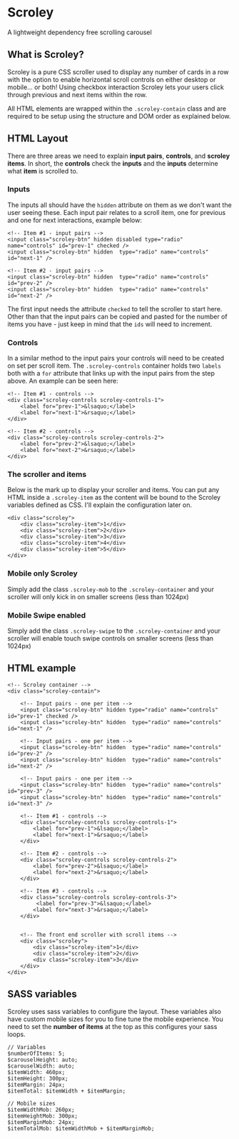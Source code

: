 # Scroley
A lightweight dependency free scrolling carousel

## What is Scroley?
Scroley is a pure CSS scroller used to display any number of cards in a row with the option to enable horizontal scroll controls on either desktop or mobile... or both! Using checkbox interaction Scroley lets your users click through previous and next items within the row.

All HTML elements are wrapped within the `.scroley-contain` class and are required to be setup using the structure and DOM order as explained below.

## HTML Layout
There are three areas we need to explain **input pairs**, **controls**, and **scroley items**. In short, the **controls** check the **inputs** and the **inputs** determine what **item** is scrolled to.

### Inputs
The inputs all should have the `hidden` attribute on them as we don't want the user seeing these. Each input pair relates to a scroll item, one for previous and one for next interactions, example below:

```
<!-- Item #1 - input pairs -->
<input class="scroley-btn" hidden disabled type="radio" name="controls" id="prev-1" checked />
<input class="scroley-btn" hidden  type="radio" name="controls" id="next-1" />

<!-- Item #2 - input pairs -->
<input class="scroley-btn" hidden  type="radio" name="controls" id="prev-2" />
<input class="scroley-btn" hidden  type="radio" name="controls" id="next-2" />
```

The first input needs the attribute `checked` to tell the scroller to start here. Other than that the input pairs can be copied and pasted for the number of items you have - just keep in mind that the `ids` will need to increment.

### Controls
In a similar method to the input pairs your controls will need to be created on set per scroll item. The `.scroley-controls` container holds two `labels` both with a `for` attribute that links up with the input pairs from the step above. An example can be seen here:

```
<!-- Item #1 - controls -->
<div class="scroley-controls scroley-controls-1">
    <label for="prev-1">&lsaquo;</label>
    <label for="next-1">&rsaquo;</label>
</div>

<!-- Item #2 - controls -->
<div class="scroley-controls scroley-controls-2">
    <label for="prev-2">&lsaquo;</label>
    <label for="next-2">&rsaquo;</label>
</div>
```

### The scroller and items
Below is the mark up to display your scroller and items. You can put any HTML inside a `.scroley-item` as the content will be bound to the Scroley variables defined as CSS. I'll explain the configuration later on.

```
<div class="scroley">
    <div class="scroley-item">1</div>
    <div class="scroley-item">2</div>
    <div class="scroley-item">3</div>
    <div class="scroley-item">4</div>
    <div class="scroley-item">5</div>
</div>
```

### Mobile only Scroley
Simply add the class `.scroley-mob` to the `.scroley-container` and your scroller will only kick in on smaller screens (less than 1024px)

### Mobile Swipe enabled
Simply add the class `.scroley-swipe` to the `.scroley-container` and your scroller will enable touch swipe controls on smaller screens (less than 1024px)



## HTML example
```
<!-- Scroley container -->
<div class="scroley-contain">

    <!-- Input pairs - one per item -->
    <input class="scroley-btn" hidden type="radio" name="controls" id="prev-1" checked />
    <input class="scroley-btn" hidden  type="radio" name="controls" id="next-1" />

    <!-- Input pairs - one per item -->
    <input class="scroley-btn" hidden  type="radio" name="controls" id="prev-2" />
    <input class="scroley-btn" hidden  type="radio" name="controls" id="next-2" />

    <!-- Input pairs - one per item -->
    <input class="scroley-btn" hidden  type="radio" name="controls" id="prev-3" />
    <input class="scroley-btn" hidden  type="radio" name="controls" id="next-3" />

    <!-- Item #1 - controls -->
    <div class="scroley-controls scroley-controls-1">
        <label for="prev-1">&lsaquo;</label>
        <label for="next-1">&rsaquo;</label>
    </div>

    <!-- Item #2 - controls -->
    <div class="scroley-controls scroley-controls-2">
        <label for="prev-2">&lsaquo;</label>
        <label for="next-2">&rsaquo;</label>
    </div>

    <!-- Item #3 - controls -->
    <div class="scroley-controls scroley-controls-3">
         <label for="prev-3">&lsaquo;</label>
        <label for="next-3">&rsaquo;</label>
    </div>


    <!-- The front end scroller with scroll items -->
    <div class="scroley">
        <div class="scroley-item">1</div>
        <div class="scroley-item">2</div>
        <div class="scroley-item">3</div>
    </div>
</div>
```

## SASS variables
Scroley uses sass variables to configure the layout. These variables also have custom mobile sizes for you to fine tune the mobile experience.  You need to set the **number of items** at the top as this configures your sass loops.

```
// Variables
$numberOfItems: 5;
$carouselHeight: auto;
$carouselWidth: auto;
$itemWidth: 460px;
$itemHeight: 300px;
$itemMargin: 24px;
$itemTotal: $itemWidth + $itemMargin;

// Mobile sizes
$itemWidthMob: 260px;
$itemHeightMob: 300px;
$itemMarginMob: 24px;
$itemTotalMob: $itemWidthMob + $itemMarginMob;
```
